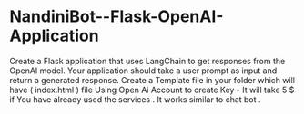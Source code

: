 # NandiniBot--Flask-OpenAI-Application
 Create a Flask application that uses LangChain to get responses from the OpenAI model. Your application should take a user prompt as input and return a generated response.
Create a Template file in your folder which will have ( index.html ) file
Using Open Ai Account to create Key - It will take 5 $ if You have already used the services . 
It works similar to chat bot .
